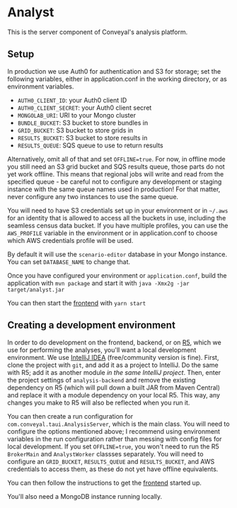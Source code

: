 # Analyst

This is the server component of Conveyal's analysis platform.

## Setup

In production we use Auth0 for authentication and S3 for storage; set the following variables, either in application.conf
in the working directory, or as environment variables.

- `AUTH0_CLIENT_ID`: your Auth0 client ID
- `AUTH0_CLIENT_SECRET`: your Auth0 client secret
- `MONGOLAB_URI`: URI to your Mongo cluster
- `BUNDLE_BUCKET`: S3 bucket to store bundles in
- `GRID_BUCKET`: S3 bucket to store grids in
- `RESULTS_BUCKET`: S3 bucket to store results in
- `RESULTS_QUEUE`: SQS queue to use to return results

Alternatively, omit all of that and set `OFFLINE=true`. For now, in offline mode you still need an S3 grid bucket and SQS results queue, those parts do not yet work offline. This means that regional jobs will write and read from the specified queue - be careful not to configure any development or staging instance with the same queue names used in production! For that matter, never configure any two instances to use the same queue.

You will need to have S3 credentials set up in your environment or in `~/.aws` for an identity that is allowed to access all the buckets in use, including the seamless census data bucket. If you have multiple profiles, you can use the `AWS_PROFILE` variable in the environment or in application.conf to choose which AWS credentials profile will be used.

By default it will use the `scenario-editor` database in your Mongo instance. You can set `DATABASE_NAME` to change that.

Once you have configured your environment or `application.conf`, build the application with `mvn package` and start it with
`java -Xmx2g -jar target/analyst.jar`

You can then start the [frontend](https://github.com/conveyal/analysis-ui) with `yarn start`

## Creating a development environment

In order to do development on the frontend, backend, or on [R5](https://github.com/conveyal/r5), which we use for
performing the analyses, you'll want a local development environment. We use [IntelliJ IDEA](https://www.jetbrains.com/idea/)
(free/community version is fine). First, clone the project with `git`, and add it as a project to IntelliJ. Do the same with
R5; add it as another module _in the same IntelliJ project_. Then, enter the project settings of `analysis-backend` and remove 
the existing dependency on R5 (which will pull down a built JAR from Maven Central) and replace it with a module dependency 
on your local R5. This way, any changes you make to R5 will also be reflected when you run it.

You can then create a run configuration for `com.conveyal.taui.AnalysisServer`, which is the main class. You will need to
configure the options mentioned above; I recommend using environment variables in the run configuration rather than messing
with config files for local development. If you set `OFFLINE=true`, you won't need to run the R5 `BrokerMain` and
`AnalystWorker` classses separately. You will need to configure an `GRID_BUCKET`, `RESULTS_QUEUE` and `RESULTS_BUCKET`,
and AWS credentials to access them, as these do not yet have offline equivalents.

You can then follow the instructions to get the [frontend](https://github.com/conveyal/analysis-ui) started up.

You'll also need a MongoDB instance running locally.
